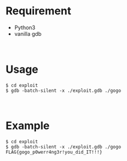 # Requirement

* Python3
* vanilla gdb

<br>

# Usage

```shell
$ cd exploit
$ gdb -batch-silent -x ./exploit.gdb ./gogo
```

<br>

# Example

```shell
$ cd exploit
$ gdb -batch-silent -x ./exploit.gdb ./gogo
FLAG{gogo_p0werr4ng3r!you_did_IT!!!}
```
